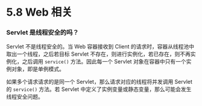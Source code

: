 # 5.8 Web 相关

### Servlet 是线程安全的吗？

Servlet 不是线程安全的。当 Web 容器接收到 Client 的请求时，容器从线程池中取出一个线程，之后若目标 Servlet 不存在，则进行实例化，若已存在，则不再实例化，之后调用 `service()` 方法。因此每一个 Servlet 对象在容器中只有一个实例对象，即是单例模式。

如果多个请求请求的是同一个 Servlet，那么请求对应的线程将并发调用 Servlet 的 `service()` 方法。若 Servlet 中定义了实例变量或静态变量，那么可能会发生线程安全问题。



